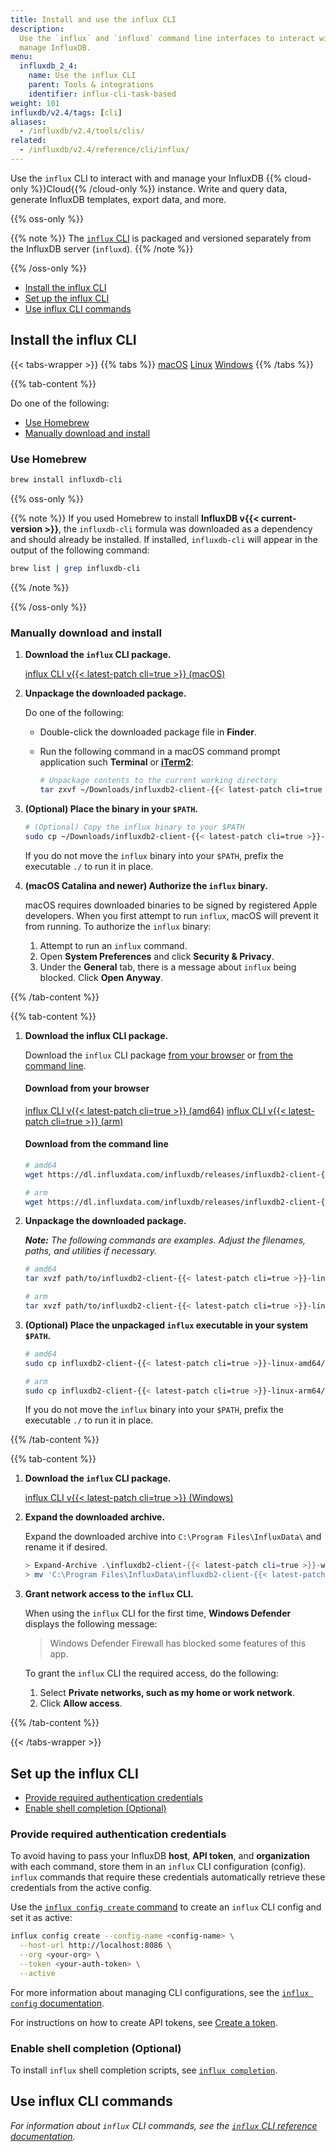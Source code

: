 ```yaml
---
title: Install and use the influx CLI
description:
  Use the `influx` and `influxd` command line interfaces to interact with and
  manage InfluxDB.
menu:
  influxdb_2_4:
    name: Use the influx CLI
    parent: Tools & integrations
    identifier: influx-cli-task-based
weight: 101
influxdb/v2.4/tags: [cli]
aliases:
  - /influxdb/v2.4/tools/clis/
related:
  - /influxdb/v2.4/reference/cli/influx/
---
```


Use the `influx` CLI to interact with and manage your
InfluxDB {{% cloud-only %}}Cloud{{% /cloud-only %}} instance.
Write and query data, generate InfluxDB templates, export data, and more.

{{% oss-only %}}

{{% note %}}
The [`influx` CLI](/influxdb/v2.4/reference/cli/influx) is packaged and versioned
separately from the InfluxDB server (`influxd`).
{{% /note %}}

{{% /oss-only %}}

- [Install the influx CLI](#install-the-influx-cli)
- [Set up the influx CLI](#set-up-the-influx-cli)
- [Use influx CLI commands](#use-influx-cli-commands)

## Install the influx CLI

{{< tabs-wrapper >}}
{{% tabs %}}
[macOS](#)
[Linux](#)
[Windows](#)
{{% /tabs %}}

<!-------------------------------- BEGIN macOS -------------------------------->
{{% tab-content %}}

Do one of the following:

- [Use Homebrew](#use-homebrew)
- [Manually download and install](#manually-download-and-install)

### Use Homebrew
```sh
brew install influxdb-cli
```

{{% oss-only %}}

{{% note %}}
If you used Homebrew to install **InfluxDB v{{< current-version >}}**, the `influxdb-cli`
formula was downloaded as a dependency and should already be installed.
If installed, `influxdb-cli` will appear in the output of the following command:

```sh
brew list | grep influxdb-cli
```
{{% /note %}}

{{% /oss-only %}}

### Manually download and install

1. **Download the `influx` CLI package.**

    <a class="btn download" href="https://dl.influxdata.com/influxdb/releases/influxdb2-client-{{< latest-patch cli=true >}}-darwin-amd64.tar.gz" download>influx CLI v{{< latest-patch cli=true >}} (macOS)</a>

2. **Unpackage the downloaded package.**

    Do one of the following:
    
    - Double-click the downloaded package file in **Finder**.
    - Run the following command in a macOS command prompt application such
    **Terminal** or **[iTerm2](https://www.iterm2.com/)**:

        ```sh
        # Unpackage contents to the current working directory
        tar zxvf ~/Downloads/influxdb2-client-{{< latest-patch cli=true >}}-darwin-amd64.tar.gz
        ```

3. **(Optional) Place the binary in your `$PATH`.**

    ```sh
    # (Optional) Copy the influx binary to your $PATH
    sudo cp ~/Downloads/influxdb2-client-{{< latest-patch cli=true >}}-darwin-amd64/influx /usr/local/bin/
    ```

    If you do not move the `influx` binary into your `$PATH`, prefix the executable
    `./` to run it in place.

4. **(macOS Catalina and newer) Authorize the `influx` binary.**

    macOS requires downloaded binaries to be signed by registered Apple developers.
    When you first attempt to run `influx`, macOS will prevent it from running.
    To authorize the `influx` binary:

    1. Attempt to run an `influx` command.
    2. Open **System Preferences** and click **Security & Privacy**.
    3. Under the **General** tab, there is a message about `influx` being blocked.
      Click **Open Anyway**.

{{% /tab-content %}}
<!--------------------------------- END macOS --------------------------------->

<!-------------------------------- BEGIN Linux -------------------------------->
{{% tab-content %}}

1. **Download the influx CLI package.**

    Download the `influx` CLI package [from your browser](#download-from-your-browser)
    or [from the command line](#download-from-the-command-line).

    #### Download from your browser

    <a class="btn download" href="https://dl.influxdata.com/influxdb/releases/influxdb2-client-{{< latest-patch cli=true >}}-linux-amd64.tar.gz" download >influx CLI v{{< latest-patch cli=true >}} (amd64)</a>
    <a class="btn download" href="https://dl.influxdata.com/influxdb/releases/influxdb2-client-{{< latest-patch cli=true >}}-linux-arm64.tar.gz" download >influx CLI v{{< latest-patch cli=true >}} (arm)</a>

    #### Download from the command line

    ```sh
    # amd64
    wget https://dl.influxdata.com/influxdb/releases/influxdb2-client-{{< latest-patch cli=true >}}-linux-amd64.tar.gz

    # arm
    wget https://dl.influxdata.com/influxdb/releases/influxdb2-client-{{< latest-patch cli=true >}}-linux-arm64.tar.gz
    ```

4. **Unpackage the downloaded package.**

    _**Note:** The following commands are examples. Adjust the filenames, paths, and utilities if necessary._

    ```sh
    # amd64
    tar xvzf path/to/influxdb2-client-{{< latest-patch cli=true >}}-linux-amd64.tar.gz

    # arm
    tar xvzf path/to/influxdb2-client-{{< latest-patch cli=true >}}-linux-arm64.tar.gz
    ```

3. **(Optional) Place the unpackaged `influx` executable in your system `$PATH`.**

    ```sh
    # amd64
    sudo cp influxdb2-client-{{< latest-patch cli=true >}}-linux-amd64/influx /usr/local/bin/

    # arm
    sudo cp influxdb2-client-{{< latest-patch cli=true >}}-linux-arm64/influx /usr/local/bin/
    ```

    If you do not move the `influx` binary into your `$PATH`, prefix the executable
    `./` to run it in place.

{{% /tab-content %}}
<!--------------------------------- END Linux --------------------------------->

<!-------------------------------- BEGIN Windows -------------------------------->
{{% tab-content %}}

1. **Download the `influx` CLI package.**

    <a class="btn download" href="https://dl.influxdata.com/influxdb/releases/influxdb2-client-{{< latest-patch cli=true >}}-windows-amd64.zip" download>influx CLI v{{< latest-patch cli=true >}} (Windows)</a>

2. **Expand the downloaded archive.**
  
    Expand the downloaded archive into `C:\Program Files\InfluxData\` and rename it if desired.

    ```powershell
    > Expand-Archive .\influxdb2-client-{{< latest-patch cli=true >}}-windows-amd64.zip -DestinationPath 'C:\Program Files\InfluxData\'
    > mv 'C:\Program Files\InfluxData\influxdb2-client-{{< latest-patch cli=true >}}-windows-amd64' 'C:\Program Files\InfluxData\influx'
    ```

3. **Grant network access to the `influx` CLI.**

    When using the `influx` CLI for the first time, **Windows Defender** displays
    the following message:

    > Windows Defender Firewall has blocked some features of this app.

    To grant the `influx` CLI the required access, do the following:

    1. Select **Private networks, such as my home or work network**.
    2. Click **Allow access**.

{{% /tab-content %}}
<!--------------------------------- END Windows --------------------------------->
{{< /tabs-wrapper >}}

## Set up the influx CLI

- [Provide required authentication credentials](#provide-required-authentication-credentials)
- [Enable shell completion (Optional)](#enable-shell-completion-optional)

### Provide required authentication credentials
To avoid having to pass your InfluxDB **host**, **API token**, and **organization**
with each command, store them in an `influx` CLI configuration (config).
`influx` commands that require these credentials automatically retrieve these
credentials from the active config.

Use the [`influx config create` command](/influxdb/v2.4/reference/cli/influx/config/create/)
to create an `influx` CLI config and set it as active:

```sh
influx config create --config-name <config-name> \
  --host-url http://localhost:8086 \
  --org <your-org> \
  --token <your-auth-token> \
  --active
```

For more information about managing CLI configurations, see the
[`influx config` documentation](/influxdb/v2.4/reference/cli/influx/config/).

For instructions on how to create API tokens, see [Create a token](/influxdb/v2.4/security/tokens/create-token/).

### Enable shell completion (Optional)

To install `influx` shell completion scripts, see
[`influx completion`](/influxdb/v2.4/reference/cli/influx/completion/#install-completion-scripts).

## Use influx CLI commands
_For information about `influx` CLI commands, see the
[`influx` CLI reference documentation](/influxdb/v2.4/reference/cli/influx/)._
